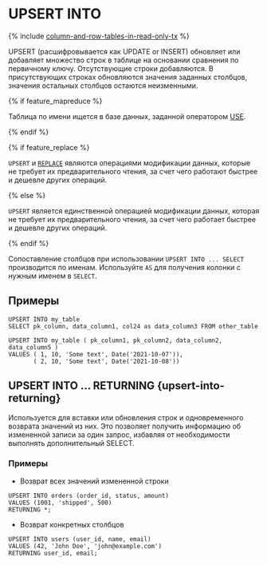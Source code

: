 # UPSERT INTO

{% include [column-and-row-tables-in-read-only-tx](../_includes/limitation-column-row-in-read-only-tx-warn.md) %}

UPSERT (расшифровывается как UPDATE or INSERT) обновляет или добавляет множество строк в таблице на основании сравнения по первичному ключу. Отсутствующие строки добавляются. В присутствующих строках обновляются значения заданных столбцов, значения остальных столбцов остаются неизменными.

{% if feature_mapreduce %}

Таблица по имени ищется в базе данных, заданной оператором [USE](use.md).

{% endif %}

{% if feature_replace %}

`UPSERT` и [`REPLACE`](replace_into.md) являются операциями модификации данных, которые не требует их предварительного чтения, за счет чего работают быстрее и дешевле других операций.

{% else %}

`UPSERT` является единственной операцией модификации данных, которая не требует их предварительного чтения, за счет чего работает быстрее и дешевле других операций.

{% endif %}

Сопоставление столбцов при использовании `UPSERT INTO ... SELECT` производится по именам. Используйте `AS` для получения колонки с нужным именем в `SELECT`.

## Примеры

```yql
UPSERT INTO my_table
SELECT pk_column, data_column1, col24 as data_column3 FROM other_table
```

```yql
UPSERT INTO my_table ( pk_column1, pk_column2, data_column2, data_column5 )
VALUES ( 1, 10, 'Some text', Date('2021-10-07')),
       ( 2, 10, 'Some text', Date('2021-10-08'))
```

## UPSERT INTO ... RETURNING {upsert-into-returning}

Используется для вставки или обновления строк и одновременного возврата значений из них. Это позволяет получить информацию об измененной записи за один запрос, избавляя от необходимости выполнять дополнительный SELECT.

### Примеры

* Возврат всех значений измененной строки

```yql
UPSERT INTO orders (order_id, status, amount)
VALUES (1001, 'shipped', 500)
RETURNING *;
```

* Возврат конкретных столбцов

```yql
UPSERT INTO users (user_id, name, email)
VALUES (42, 'John Doe', 'john@example.com')
RETURNING user_id, email;
```